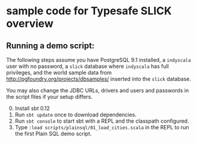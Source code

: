 # sample code for Typesafe SLICK overview

## Running a demo script:

The following steps assume you have PostgreSQL 9.1 installed, a
`indyscala` user with no password, a `slick` database where
`indyscala` has full privileges, and the world sample data from
<http://pgfoundry.org/projects/dbsamples/> inserted into the `slick`
database.

You may also change the JDBC URLs, drivers and users and passwords
in the script files if your setup differs.

0. Install sbt 0.12
1. Run `sbt update` once to download dependencies.
2. Run `sbt console` to start sbt with a REPL and the classpath
   configured.
3. Type `:load scripts/plainsql/01_load_cities.scala` in the REPL
   to run the first Plain SQL demo script.
